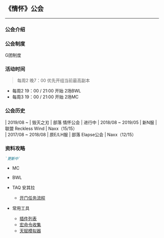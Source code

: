 ## 《情怀》公会
* * *
### 公会介绍



### 公会制度
G团制度

### 活动时间
> 每周2 晚7：00 优先开组当前最高副本

- 每周2 19：00 / 21:00 开始 2场BWL
- 每周3 19：00 / 21:00 开始 2场MC

### 公会历史

 | 2019/08 ~          |  毁灭之刃 | 部落 情怀公会            | 进行中
 | 2018/08 ~ 2019/05  |  新N服    | 联盟 Reckless Wind  | Naxx（15/15）  
 | 2017/08 ~ 2018/08  |  原E/LH服 | 部落 Elapse公会         | Naxx（12/15） 




### 资料攻略
```markdown
`更新中` 
```
- MC
- BWL
- TAQ 安其拉
  - [开门任务流程](./taq-page.html)

- 常用工具
  - [插件列表](./addons-page.html)
  - [宏命令收集](./macro-page.html)
  - [天赋模拟器](http://www.nfuwow.com/talents/60/)


